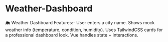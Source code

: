 # Weather-Dashboard
🌦 Weather Dashboard Features:-  User enters a city name.  Shows mock weather info (temperature, condition, humidity).  Uses TailwindCSS cards for a professional dashboard look.  Vue handles state + interactions.
